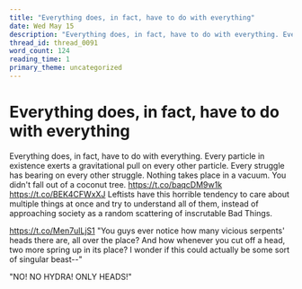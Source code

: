 ```yaml
---
title: "Everything does, in fact, have to do with everything"
date: Wed May 15
description: "Everything does, in fact, have to do with everything. Every particle in existence exerts a gravitational pull on every other particle."
thread_id: thread_0091
word_count: 124
reading_time: 1
primary_theme: uncategorized
---
```


# Everything does, in fact, have to do with everything

Everything does, in fact, have to do with everything. Every particle in existence exerts a gravitational pull on every other particle. Every struggle has bearing on every other struggle. Nothing takes place in a vacuum. You didn't fall out of a coconut tree. https://t.co/baqcDM9w1k https://t.co/BEK4CFWxXJ Leftists have this horrible tendency to care about multiple things at once and try to understand all of them, instead of approaching society as a random scattering of inscrutable Bad Things.

https://t.co/Men7ulLjS1 "You guys ever notice how many vicious serpents' heads there are, all over the place? And how whenever you cut off a head, two more spring up in its place? I wonder if this could actually be some sort of singular beast--"

"NO! NO HYDRA! ONLY HEADS!"